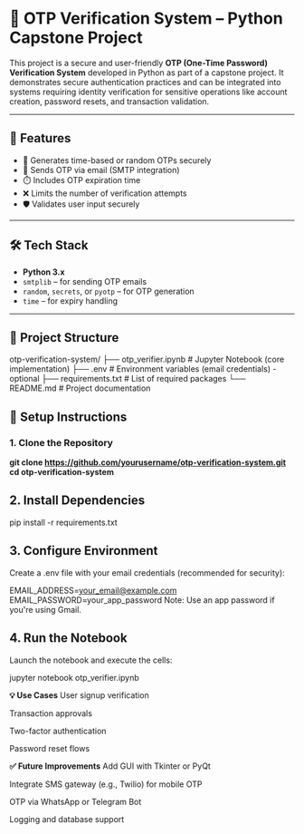 # 🔐 OTP Verification System – Python Capstone Project

This project is a secure and user-friendly **OTP (One-Time Password) Verification System** developed in Python as part of a capstone project. 
It demonstrates secure authentication practices and can be integrated into systems requiring identity verification for sensitive operations like account creation, password resets, and transaction validation.

---

## 🚀 Features

- 🔑 Generates time-based or random OTPs securely
- 📩 Sends OTP via email (SMTP integration)
- ⏱️ Includes OTP expiration time
- ❌ Limits the number of verification attempts
- 🛡️ Validates user input securely

---

## 🛠️ Tech Stack

- **Python 3.x**
- `smtplib` – for sending OTP emails
- `random`, `secrets`, or `pyotp` – for OTP generation
- `time` – for expiry handling

---

## 📂 Project Structure

otp-verification-system/
├── otp_verifier.ipynb # Jupyter Notebook (core implementation)
├── .env # Environment variables (email credentials) - optional
├── requirements.txt # List of required packages
└── README.md # Project documentation

## 🔧 Setup Instructions

### 1. Clone the Repository


**git clone https://github.com/yourusername/otp-verification-system.git
cd otp-verification-system**

## 2. Install Dependencies

pip install -r requirements.txt

## 3. Configure Environment
Create a .env file with your email credentials (recommended for security):

EMAIL_ADDRESS=your_email@example.com
EMAIL_PASSWORD=your_app_password
Note: Use an app password if you're using Gmail.

## 4. Run the Notebook
Launch the notebook and execute the cells:

jupyter notebook otp_verifier.ipynb

**💡 Use Cases**
User signup verification

Transaction approvals

Two-factor authentication

Password reset flows

**✅ Future Improvements**
Add GUI with Tkinter or PyQt

Integrate SMS gateway (e.g., Twilio) for mobile OTP

OTP via WhatsApp or Telegram Bot

Logging and database support

